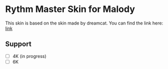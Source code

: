 # Rythm Master Skin for Malody

This skin is based on the skin made by dreamcat. You can find the link here: [link](https://m.mugzone.net/store/skin/detail/6030)

## Support

- [ ] 4K (in progress)
- [ ] 6K
